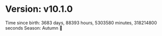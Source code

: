 # Version: v10.1.0
Time since birth: 3683 days, 88393 hours, 5303580 minutes, 318214800 seconds
Season: Autumn 🍁
